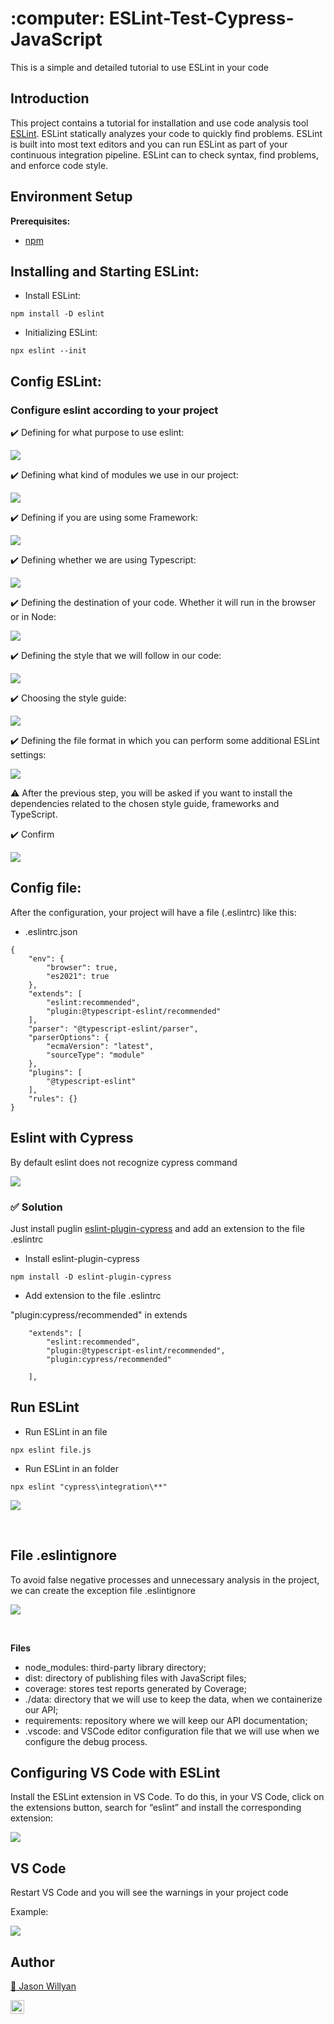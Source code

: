 <h1 align="left">:computer: ESLint-Test-Cypress-JavaScript  </h1>

This is a simple and detailed tutorial to use ESLint in your code

## Introduction

This project contains a tutorial for installation and use code analysis tool <a href="eslint.org">ESLint</a>.
ESLint statically analyzes your code to quickly find problems. ESLint is built into most text editors and you can run ESLint as part of your continuous integration pipeline.
ESLint can to check syntax, find problems, and enforce code style.


## Environment Setup

**Prerequisites:**
* <a href="https://docs.npmjs.com/cli/v6/commands/npm-install"> npm </a>

## Installing and Starting ESLint:
- Install ESLint:
```
npm install -D eslint
```

- Initializing ESLint:
```
npx eslint --init
```
## Config ESLint:
### Configure eslint according to your project

✔️ Defining for what purpose to use eslint:
<p align="left">
  <img src="img/q1.png" />
</p>

✔️ Defining what kind of modules we use in our project:
<p align="left">
  <img src="img/q2.png" />
</p>

✔️ Defining if you are using some Framework:
<p align="left">
  <img src="img/q3.png" />
</p>

✔️ Defining whether we are using Typescript:
<p align="left">
  <img src="img/q4.png" />
</p>

✔️ Defining the destination of your code. Whether it will run in the browser or in Node:
<p align="left">
  <img src="img/q5.png" />
</p>

✔️ Defining the style that we will follow in our code:
<p align="left">
  <img src="img/q6.png" />
</p>

✔️ Choosing the style guide:
<p align="left">
  <img src="img/q7.png" />
</p>

✔️ Defining the file format in which you can perform some additional ESLint settings:
<p align="left">
  <img src="img/q8.png" />
</p>


⚠️ After the previous step, you will be asked if you want to install the dependencies related to the chosen style guide, frameworks and TypeScript.

✔️ Confirm
<p align="left">
  <img src="img/q9.png" />
</p>

## Config file:
After the configuration, your project will have a file (.eslintrc) like this:

- .eslintrc.json
```
{
    "env": {
        "browser": true,
        "es2021": true
    },
    "extends": [
        "eslint:recommended",
        "plugin:@typescript-eslint/recommended"
    ],
    "parser": "@typescript-eslint/parser",
    "parserOptions": {
        "ecmaVersion": "latest",
        "sourceType": "module"
    },
    "plugins": [
        "@typescript-eslint"
    ],
    "rules": {}
}
```

## Eslint with Cypress
By default eslint does not recognize cypress command

<p align="left">
  <img src="img/error_cypress.png" />
</p>

### ✅ Solution
Just install puglin <a href="https://www.npmjs.com/package/eslint-plugin-cypress">eslint-plugin-cypress</a> and add an extension to the file .eslintrc

- Install eslint-plugin-cypress
```
npm install -D eslint-plugin-cypress
```

- Add extension to the file .eslintrc

"plugin:cypress/recommended" in extends
```
    "extends": [
        "eslint:recommended",
        "plugin:@typescript-eslint/recommended",
        "plugin:cypress/recommended"
        
    ],
```

## Run ESLint
- Run ESLint in an file 
```
npx eslint file.js
```

- Run ESLint in an folder
```
npx eslint "cypress\integration\**"
```

<p align="left">
  <img src="img/qq.png" />
</p>
</br>

## File .eslintignore
To avoid false negative processes and unnecessary analysis in the project, we can create the exception file .eslintignore

<p align="left">
  <img src="img/eslintignore.png" />
</p>
</br>

**Files**
- node_modules: third-party library directory;
- dist: directory of publishing files with JavaScript files;
- coverage: stores test reports generated by Coverage;
- ./data: directory that we will use to keep the data, when we containerize our API;
- requirements: repository where we will keep our API documentation;
- .vscode: and VSCode editor configuration file that we will use when we configure the debug process.

## Configuring VS Code with ESLint

Install the ESLint extension in VS Code. To do this, in your VS Code, click on the extensions button, search for “eslint” and install the corresponding extension:

<p align="left">
  <img src="img/vscode.png" />
</p>

## VS Code
Restart VS Code and you will see the warnings in your project code

Example:

<p align="left">
  <img src="img/problems.png" />
</p>


## Author
<a target="_blank" href="https://github.com/jasonwillyan">👤 Jason Willyan </a>

<a target="_blank" href="mailto:jasonwillyan@hotmail.com">
  <img align="left" alt="Gmail" width="22px" src="https://cdn.jsdelivr.net/npm/simple-icons@v3/icons/gmail.svg" />
</a>


